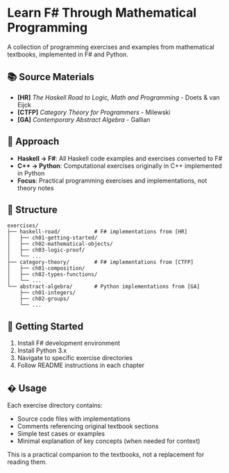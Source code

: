# Learn F# Through Mathematical Programming

A collection of programming exercises and examples from mathematical textbooks, implemented in F# and Python.

## 📚 Source Materials

- **[HR]** *The Haskell Road to Logic, Math and Programming* - Doets & van Eijck  
- **[CTFP]** *Category Theory for Programmers* - Milewski
- **[GA]** *Contemporary Abstract Algebra* - Gallian

## 🎯 Approach

- **Haskell → F#**: All Haskell code examples and exercises converted to F#
- **C++ → Python**: Computational exercises originally in C++ implemented in Python
- **Focus**: Practical programming exercises and implementations, not theory notes

## 📁 Structure

```
exercises/
├── haskell-road/           # F# implementations from [HR]
│   ├── ch01-getting-started/
│   ├── ch02-mathematical-objects/
│   ├── ch03-logic-proof/
│   └── ...
├── category-theory/        # F# implementations from [CTFP]  
│   ├── ch01-composition/
│   ├── ch02-types-functions/
│   └── ...
└── abstract-algebra/       # Python implementations from [GA]
    ├── ch01-integers/
    ├── ch02-groups/
    └── ...
```

## 🚀 Getting Started

1. Install F# development environment
2. Install Python 3.x
3. Navigate to specific exercise directories
4. Follow README instructions in each chapter

## � Usage

Each exercise directory contains:
- Source code files with implementations
- Comments referencing original textbook sections
- Simple test cases or examples
- Minimal explanation of key concepts (when needed for context)

This is a practical companion to the textbooks, not a replacement for reading them.
